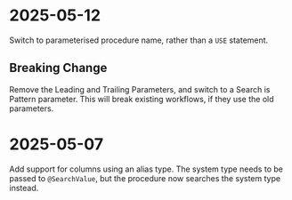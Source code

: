 

# 2025-05-12 
Switch to parameterised procedure name, rather than a `USE` statement.

## Breaking Change
Remove the Leading and Trailing Parameters, and switch to a Search is Pattern parameter. This will break existing workflows, if they use the old parameters.

# 2025-05-07
Add support for columns using an alias type. The system type needs to be passed to `@SearchValue`, but the procedure now searches the system type instead.